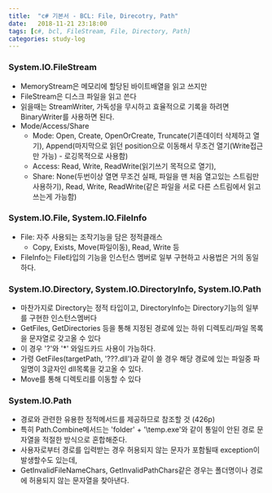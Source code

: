 ```yaml
---
title:  "c# 기본서 - BCL: File, Direcotry, Path"
date:   2018-11-21 23:18:00
tags: [c#, bcl, FileStream, File, Directory, Path]
categories: study-log
---
```


### System.IO.FileStream
- MemoryStream은 메모리에 할당된 바이트배열을 읽고 쓰지만
- FileStream은 디스크 파일을 읽고 쓴다
- 읽을때는 StreamWriter, 가독성을 무시하고 효율적으로 기록을 하려면 BinaryWriter를 사용하면 된다.
- Mode/Access/Share
    - Mode: Open, Create, OpenOrCreate, Truncate(기존데이터 삭제하고 열기), Append(마지막으로 읽던 position으로 이동해서 무조건 열기(Write접근만 가능) - 로깅목적으로 사용함)
    - Access: Read, Write, ReadWrite(읽기쓰기 목적으로 열기), 
    - Share: None(두번이상 열면 무조건 실패, 파일을 맨 처음 열고있는 스트림만 사용하기), Read, Write, ReadWrite(같은 파일을 서로 다른 스트림에서 읽고 쓰는게 가능함)


### System.IO.File, System.IO.FileInfo
- File: 자주 사용되는 조작기능을 담은 정적클래스
    - Copy, Exists, Move(파일이동), Read, Write 등
- FileInfo는 File타입의 기능을 인스턴스 멤버로 일부 구현하고 사용법은 거의 동일하다.


### System.IO.Directory, System.IO.DirectoryInfo, System.IO.Path
- 마찬가지로 Directory는 정적 타입이고, DirectoryInfo는 Directory기능의 일부를 구현한 인스턴스멤버다
- GetFiles, GetDirectories 등을 통해 지정된 경로에 있는 하위 디렉토리/파일 목록을 문자열로 갖고올 수 있다
- 이 경우 '?'와 '*' 와일드카드 사용이 가능하다.
- 가령 GetFiles(targetPath, '???.dll')과 같이 쓸 경우 해당 경로에 있는 파일중 파일명이 3글자인 dll목록을 갖고올 수 있다.
- Move를 통해 디렉토리를 이동할 수 있다


### System.IO.Path
- 경로와 관련한 유용한 정적메서드를 제공하므로 참조할 것 (426p)
- 특히 Path.Combine메서드는 'folder\' + '\temp.exe'와 같이 통일이 안된 경로 문자열을 적절한 방식으로 혼합해준다.
- 사용자로부터 경로를 입력받는 경우 허용되지 않는 문자가 포함될때 exception이 발생할수도 있는데,
- GetInvalidFileNameChars, GetInvalidPathChars같은 경우는 폴더명이나 경로에 허용되지 않는 문자열을 찾아낸다.
  
